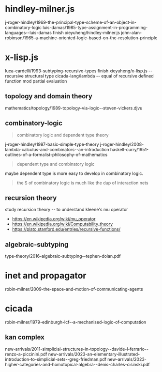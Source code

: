 # hindley-milner.js

j-roger-hindley/1969-the-principal-type-scheme-of-an-object-in-combinatory-logic
luis-damas/1985-type-assignment-in-programming-languages--luis-damas
finish xieyuheng/hindley-milner.js
john-alan-robinson/1965-a-machine-oriented-logic-based-on-the-resolution-principle

# x-lisp.js

luca-cardelli/1993-subtyping-recursive-types
finish xieyuheng/x-lisp.js -- recursive structural type
cicada-lang/lambda -- equal of recursive defined function mod partial evaluation

## topology and domain theory

mathematics/topology/1989-topology-via-logic--steven-vickers.djvu

## combinatory-logic

> combinatory logic and dependent type theory

j-roger-hindley/1997-basic-simple-type-theory
j-roger-hindley/2008-lambda-calculus-and-combinators--an-introduction
haskell-curry/1951-outlines-of-a-formalist-philosophy-of-mathematics

> dependent type and combinatory logic

maybe dependent type is more easy to develop in combinatory logic.

> the S of combinatory logic is much like the dup of interaction nets

## recursion theory

study recursion theory -- to understand kleene's mu operator

- https://en.wikipedia.org/wiki/mu_operator
- https://en.wikipedia.org/wiki/Computability_theory
- https://plato.stanford.edu/entries/recursive-functions/

## algebraic-subtyping

type-theory/2016-algebraic-subtyping--tephen-dolan.pdf

# inet and propagator

robin-milner/2009-the-space-and-motion-of-communicating-agents

# cicada

robin-milner/1979-edinburgh-lcf--a-mechanised-logic-of-computation

## kan complex

new-arrivals/2011-simplicial-structures-in-topology--davide-l-ferrario--renzo-a-piccinini.pdf
new-arrivals/2023-an-elementary-illustrated-introduction-to-simplicial-sets--greg-friedman.pdf
new-arrivals/2023-higher-categories-and-homotopical-algebra--denis-charles-cisinski.pdf
